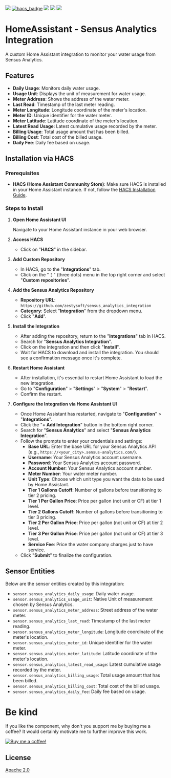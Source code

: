 [![](https://img.shields.io/github/release/zestysoft/sensus_analytics_integration/all.svg?style=for-the-badge)](https://github.com/zestysoft/sensus_analytics_integration/releases)
[![hacs_badge](https://img.shields.io/badge/HACS-Default-orange.svg?style=for-the-badge)](https://github.com/custom-components/hacs)
[![](https://img.shields.io/github/license/zestysoft/sensus_analytics_integration?style=for-the-badge)](LICENSE)
[![](https://img.shields.io/badge/MAINTAINER-%40zestysoft-red?style=for-the-badge)](https://github.com/zestysoft)
[![](https://img.shields.io/badge/COMMUNITY-FORUM-success?style=for-the-badge)](https://community.home-assistant.io)

# HomeAssistant - Sensus Analytics Integration

A custom Home Assistant integration to monitor your water usage from Sensus Analytics.

## Features

- **Daily Usage**: Monitors daily water usage.
- **Usage Unit**: Displays the unit of measurement for water usage.
- **Meter Address**: Shows the address of the water meter.
- **Last Read**: Timestamp of the last meter reading.
- **Meter Longitude**: Longitude coordinate of the meter's location.
- **Meter ID**: Unique identifier for the water meter.
- **Meter Latitude**: Latitude coordinate of the meter's location.
- **Latest Read Usage**: Latest cumulative usage recorded by the meter.
- **Billing Usage**: Total usage amount that has been billed.
- **Billing Cost**: Total cost of the billed usage.
- **Daily Fee**: Daily fee based on usage.

## Installation via HACS

### **Prerequisites**

- **HACS (Home Assistant Community Store)**: Make sure HACS is installed in your Home Assistant instance. If not, follow the [HACS Installation Guide](https://hacs.xyz/docs/installation/prerequisites).

### **Steps to Install**

1. **Open Home Assistant UI**

   Navigate to your Home Assistant instance in your web browser.

2. **Access HACS**

   - Click on "**HACS**" in the sidebar.

3. **Add Custom Repository**

   - In HACS, go to the "**Integrations**" tab.
   - Click on the "**⋮**" (three dots) menu in the top right corner and select "**Custom repositories**".

4. **Add the Sensus Analytics Repository**

   - **Repository URL**: `https://github.com/zestysoft/sensus_analytics_integration`
   - **Category**: Select "**Integration**" from the dropdown menu.
   - Click "**Add**".

5. **Install the Integration**

   - After adding the repository, return to the "**Integrations**" tab in HACS.
   - Search for "**Sensus Analytics Integration**".
   - Click on the integration and then click "**Install**".
   - Wait for HACS to download and install the integration. You should see a confirmation message once it's complete.

6. **Restart Home Assistant**

   - After installation, it's essential to restart Home Assistant to load the new integration.
   - Go to "**Configuration**" > "**Settings**" > "**System**" > "**Restart**".
   - Confirm the restart.

7. **Configure the Integration via Home Assistant UI**

   - Once Home Assistant has restarted, navigate to "**Configuration**" > "**Integrations**".
   - Click the "**+ Add Integration**" button in the bottom right corner.
   - Search for "**Sensus Analytics**" and select "**Sensus Analytics Integration**".
   - Follow the prompts to enter your credentials and settings:
     - **Base URL**: Enter the base URL for your Sensus Analytics API (e.g., `https://<your_city>.sensus-analytics.com/`).
     - **Username**: Your Sensus Analytics account username.
     - **Password**: Your Sensus Analytics account password.
     - **Account Number**: Your Sensus Analytics account number.
     - **Meter Number**: Your water meter number.
     - **Unit Type**: Choose which unit type you want the data to be used by Home Assistant.
     - **Tier 1 Gallons Cutoff**: Number of gallons before transitioning to tier 2 pricing.
     - **Tier 1 Per Gallon Price**: Price per gallon (not unit or CF) at tier 1 level.
     - **Tier 2 Gallons Cutoff**: Number of gallons before transitioning to tier 3 pricing.
     - **Tier 2 Per Gallon Price**: Price per gallon (not unit or CF) at tier 2 level.
     - **Tier 3 Per Gallon Price**: Price per gallon (not unit or CF) at tier 3 level.
     - **Service Fee**: Price the water company charges just to have service.
   - Click "**Submit**" to finalize the configuration.

## Sensor Entities

Below are the sensor entities created by this integration:

- `sensor.sensus_analytics_daily_usage`: Daily water usage.
- `sensor.sensus_analytics_usage_unit`: Native Unit of measurement chosen by Sensus Analytics.
- `sensor.sensus_analytics_meter_address`: Street address of the water meter.
- `sensor.sensus_analytics_last_read`: Timestamp of the last meter reading.
- `sensor.sensus_analytics_meter_longitude`: Longitude coordinate of the meter's location.
- `sensor.sensus_analytics_meter_id`: Unique identifier for the water meter.
- `sensor.sensus_analytics_meter_latitude`: Latitude coordinate of the meter's location.
- `sensor.sensus_analytics_latest_read_usage`: Latest cumulative usage recorded by the meter.
- `sensor.sensus_analytics_billing_usage`: Total usage amount that has been billed.
- `sensor.sensus_analytics_billing_cost`: Total cost of the billed usage.
- `sensor.sensus_analytics_daily_fee`: Daily fee based on usage.

# Be kind

If you like the component, why don't you support me by buying me a coffee?
It would certainly motivate me to further improve this work.

[![Buy me a coffee!](https://www.buymeacoffee.com/assets/img/custom_images/black_img.png)](https://www.buymeacoffee.com/zestysoft)

## License

[Apache 2.0](LICENSE)
